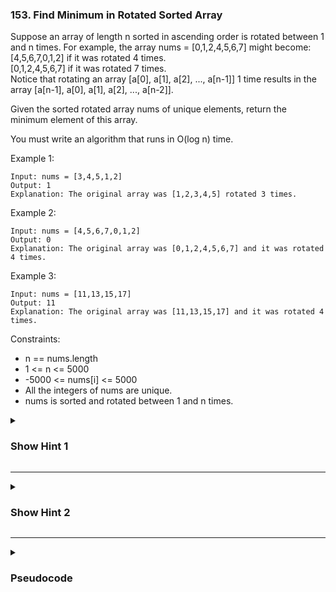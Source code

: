 ### 153. Find Minimum in Rotated Sorted Array
Suppose an array of length n sorted in ascending order is rotated between 1 and n times. For example, the array nums = [0,1,2,4,5,6,7] might become:\
[4,5,6,7,0,1,2] if it was rotated 4 times.\
[0,1,2,4,5,6,7] if it was rotated 7 times.\
Notice that rotating an array [a[0], a[1], a[2], ..., a[n-1]] 1 time results in the array [a[n-1], a[0], a[1], a[2], ..., a[n-2]].

Given the sorted rotated array nums of unique elements, return the minimum element of this array.

You must write an algorithm that runs in O(log n) time.

Example 1:
```
Input: nums = [3,4,5,1,2]
Output: 1
Explanation: The original array was [1,2,3,4,5] rotated 3 times.
```
Example 2:
```
Input: nums = [4,5,6,7,0,1,2]
Output: 0
Explanation: The original array was [0,1,2,4,5,6,7] and it was rotated 4 times.
```
Example 3:
```
Input: nums = [11,13,15,17]
Output: 11
Explanation: The original array was [11,13,15,17] and it was rotated 4 times. 
```

Constraints:

- n == nums.length
- 1 <= n <= 5000
- -5000 <= nums[i] <= 5000
- All the integers of nums are unique.
- nums is sorted and rotated between 1 and n times.

<details>
  <summary><h3>Show Hint 1</h3></summary>
  <p>This is pretty straight forward. We have to use binary search with little modification. Just try to think on your own to modify the binary search to find minimum in this array.</p>
</details>

---
<details>
  <summary><h3>Show Hint 2</h3></summary>
  <p>Usual mid element from binary search. Compare mid element is less than minimum then make it as a new min value then check whether the mid element is greater than left element which means that the left portion is in sorted order not in rotated so the left portions l pointer's value becomes the new min. Then shift l to mid + 1. Else if the mid is not greater than l which means mid pointer sits somewhere in the rotated portion, so now check with the right pointer make it as a new minimum and shift right to mid - 1. Finally, return the min at last.</p>
</details>

---
<details>
  <summary><h3>Pseudocode</h3></summary>
  <pre>
    l -> 0
    r -> nums.length - 1
    minimum = nums[0]
    while l lessThanOrEqual r
      mid -> (l + r) floordiv 2
      if nums[mid] lessThan minimum then minimum -> nums[mid]
      if nums[mid] greaterThan nums[l] then
        if nums[l] lessThan minimum then minimum -> nums[l]
        l -> mid + 1
      else
        if nums[r] lessThan minimum then minimum -> nums[r]
        r -> mid - 1
    return minimum
  </pre>
</details>
